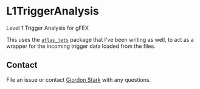 L1TriggerAnalysis
=================

Level 1 Trigger Analysis for gFEX


This uses the [`atlas_jets`](https://github.com/kratsg/atlas_jets) package that I've been writing as well, to act as a wrapper for the incoming trigger data loaded from the files.

## Contact

File an issue or contact [Giordon Stark](https://github.com/kratsg) with any questions.
